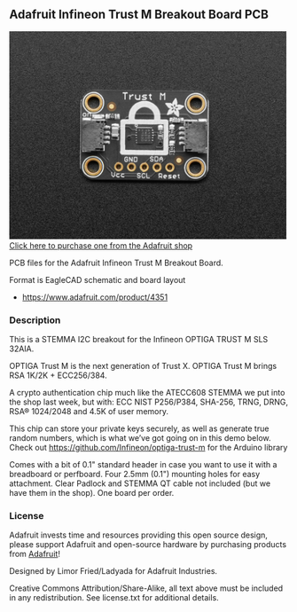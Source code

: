 ## Adafruit Infineon Trust M Breakout Board PCB

<a href="http://www.adafruit.com/products/4351"><img src="assets/4351.jpg?raw=true" width="500px"><br/>
Click here to purchase one from the Adafruit shop</a>

PCB files for the Adafruit Infineon Trust M Breakout Board. 

Format is EagleCAD schematic and board layout
* https://www.adafruit.com/product/4351

### Description

This is a STEMMA I2C breakout for the Infineon OPTIGA TRUST M SLS 32AIA.

OPTIGA Trust M is the next generation of Trust X. OPTIGA Trust M brings RSA 1K/2K + ECC256/384.

A crypto authentication chip much like the ATECC608 STEMMA we put into the shop last week, but with: ECC NIST P256/P384, SHA-256, TRNG, DRNG, RSA® 1024/2048 and 4.5K of user memory.

This chip can store your private keys securely, as well as generate true random numbers, which is what we’ve got going on in this demo below. Check out https://github.com/Infineon/optiga-trust-m for the Arduino library

Comes with a bit of 0.1" standard header in case you want to use it with a breadboard or perfboard.  Four 2.5mm (0.1") mounting holes for easy attachment. Clear Padlock and STEMMA QT cable not included (but we have them in the shop). One board per order.

### License

Adafruit invests time and resources providing this open source design, please support Adafruit and open-source hardware by purchasing products from [Adafruit](https://www.adafruit.com)!

Designed by Limor Fried/Ladyada for Adafruit Industries.

Creative Commons Attribution/Share-Alike, all text above must be included in any redistribution. 
See license.txt for additional details.
